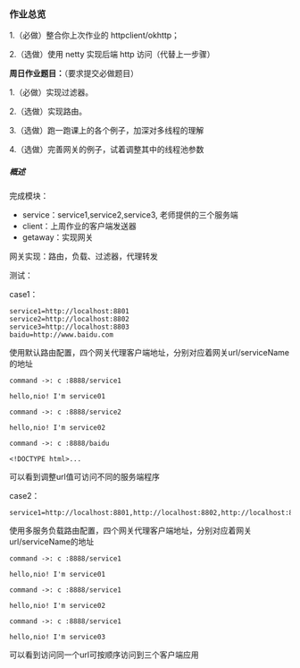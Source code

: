 ### 作业总览

1.（必做）整合你上次作业的 httpclient/okhttp；

2.（选做）使用 netty 实现后端 http 访问（代替上一步骤）

**周日作业题目：**（要求提交必做题目）

1.（必做）实现过滤器。

2.（选做）实现路由。

3.（选做）跑一跑课上的各个例子，加深对多线程的理解

4.（选做）完善网关的例子，试着调整其中的线程池参数

##### 概述

完成模块：

- service：service1,service2,service3, 老师提供的三个服务端
- client：上周作业的客户端发送器
- getaway：实现网关

网关实现：路由，负载、过滤器，代理转发

测试：

case1：

```properties
service1=http://localhost:8801
service2=http://localhost:8802
service3=http://localhost:8803
baidu=http://www.baidu.com
```

使用默认路由配置，四个网关代理客户端地址，分别对应着网关url/serviceName的地址

```
command ->: c :8888/service1

hello,nio! I'm service01

command ->: c :8888/service2

hello,nio! I'm service02

command ->: c :8888/baidu

<!DOCTYPE html>...
```

可以看到调整url值可访问不同的服务端程序

case2：

```properties
service1=http://localhost:8801,http://localhost:8802,http://localhost:8803

```

使用多服务负载路由配置，四个网关代理客户端地址，分别对应着网关url/serviceName的地址

```
command ->: c :8888/service1

hello,nio! I'm service01

command ->: c :8888/service1

hello,nio! I'm service02

command ->: c :8888/service1

hello,nio! I'm service03
```

可以看到访问同一个url可按顺序访问到三个客户端应用